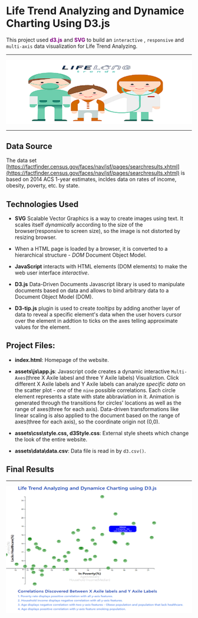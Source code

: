 # Life Trend Analyzing and Dynamice Charting Using D3.js

This project used <span style="color:purple ;">**d3.js**</span> and <span style="color:purple;">**SVG**</span> to build an  `interactive` , `responsive` and `multi-axis` data visualization  for Life Trend Analyzing.

- - -

![15Bellybutton.png](assets/image/16LifeTrend.png)


- - -

## Data Source

The data set [https://factfinder.census.gov/faces/nav/jsf/pages/searchresults.xhtml](https://factfinder.census.gov/faces/nav/jsf/pages/searchresults.xhtml) is based on 2014 ACS 1-year estimates, incldes data on rates of income, obesity, poverty, etc. by state. 

## Technologies Used

* **SVG** Scalable Vector Graphics is a way to create images using text. It scales itself *dynamically* according to the size of the browser(responsive to screen size), so the image is not distorted by resizing browser.

* When a HTML page is loaded by a browser, it is converted to a hierarchical structure - *DOM* Document Object Model.

* **JavaScript** interacts with HTML elements (DOM elements) to make the web user interface *interactive*. 

* **D3.js** Data-Driven Documents Javascript library is used to manipulate documents based on data and allows to bind arbitrary data to a Document Object Model (DOM).

* **D3-tip.js** plugin is used to create *tooltips* by adding another layer of data to reveal a specific element's data when the user hovers cursor over the element in addtion to ticks on the axes telling approximate values for the element. 

## Project Files:

* **index.html**:  Homepage of the website. 

* **assets\js\app.js**:  Javascript code creates a dynamic interactive `Multi-Axes`(three X Axile labesl and three Y Axile labels) Visualiztion. Click different X Axile labels and Y Axile labels can analyze *specific data* on the scatter plot - *one* of the `nine` possible correlations. Each circle element represents a state with state abbraviation in it. Animation is generated through the transitions for circles' locations as well as the range of axes(three for each axis). Data-driven transformations like linear scaling is also applied to the document based on the range of axes(three for each axis), so the coordinate origin not (0,0).

* **assets\css\style.css, d3Style.css**: External style sheets which change the look of the entire website.

* **assets\data\data.csv**: Data file is read in by `d3.csv()`.

## Final Results

- - -

![15result_1.png](assets/image/16Result1.png)

